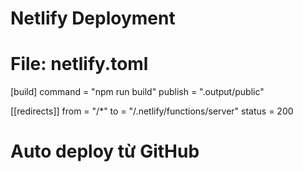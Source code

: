# Netlify Deployment
# File: netlify.toml
[build]
  command = "npm run build"
  publish = ".output/public"

[[redirects]]
  from = "/*"
  to = "/.netlify/functions/server"
  status = 200

# Auto deploy từ GitHub
